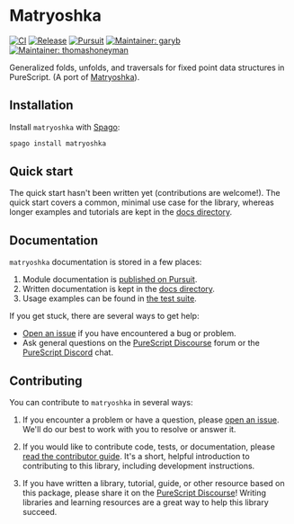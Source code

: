# Matryoshka

[![CI](https://github.com/purescript-contrib/purescript-matryoshka/workflows/CI/badge.svg?branch=main)](https://github.com/purescript-contrib/purescript-matryoshka/actions?query=workflow%3ACI+branch%3Amain)
[![Release](https://img.shields.io/github/release/purescript-contrib/purescript-matryoshka.svg)](https://github.com/purescript-contrib/purescript-matryoshka/releases)
[![Pursuit](https://pursuit.purescript.org/packages/purescript-matryoshka/badge)](https://pursuit.purescript.org/packages/purescript-matryoshka)
[![Maintainer: garyb](https://img.shields.io/badge/maintainer-garyb-teal.svg)](https://github.com/garyb)
[![Maintainer: thomashoneyman](https://img.shields.io/badge/maintainer-thomashoneyman-teal.svg)](https://github.com/thomashoneyman)

Generalized folds, unfolds, and traversals for fixed point data structures in PureScript. (A port of [Matryoshka](https://github.com/precog/matryoshka)).

## Installation

Install `matryoshka` with [Spago](https://github.com/purescript/spago):

```sh
spago install matryoshka
```

## Quick start

The quick start hasn't been written yet (contributions are welcome!). The quick start covers a common, minimal use case for the library, whereas longer examples and tutorials are kept in the [docs directory](./docs).

## Documentation

`matryoshka` documentation is stored in a few places:

1. Module documentation is [published on Pursuit](https://pursuit.purescript.org/packages/purescript-matryoshka).
2. Written documentation is kept in the [docs directory](./docs).
3. Usage examples can be found in [the test suite](./test).

If you get stuck, there are several ways to get help:

- [Open an issue](https://github.com/purescript-contrib/purescript-matryoshka/issues) if you have encountered a bug or problem.
- Ask general questions on the [PureScript Discourse](https://discourse.purescript.org) forum or the [PureScript Discord](https://discord.com/invite/sMqwYUbvz6) chat.

## Contributing

You can contribute to `matryoshka` in several ways:

1. If you encounter a problem or have a question, please [open an issue](https://github.com/purescript-contrib/purescript-matryoshka/issues). We'll do our best to work with you to resolve or answer it.

2. If you would like to contribute code, tests, or documentation, please [read the contributor guide](./CONTRIBUTING.md). It's a short, helpful introduction to contributing to this library, including development instructions.

3. If you have written a library, tutorial, guide, or other resource based on this package, please share it on the [PureScript Discourse](https://discourse.purescript.org)! Writing libraries and learning resources are a great way to help this library succeed.
